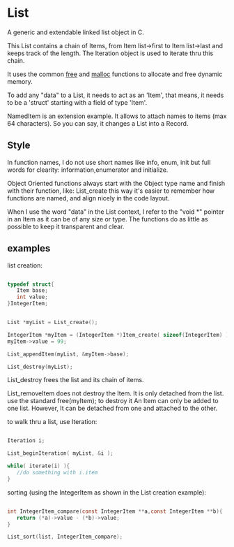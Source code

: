# List
A generic and extendable linked list object in C.

This List contains a chain of Items, from Item list->first to Item list->last and keeps track of the length. The Iteration object is used to iterate thru this chain.

It uses the common [free](https://linux.die.net/man/3/free) and [malloc](https://linux.die.net/man/3/malloc) functions to allocate and free dynamic memory.

To add any "data" to a List, it needs to act as an 'Item', that means, it needs to be a 'struct' starting with a field of type 'Item'.

NamedItem is an extension example.
It allows to attach names to items (max 64 characters). So you can say, it changes a List into a Record.

## Style
In function names, I do not use short names like info, enum, init but full words for clearity: information,enumerator and initialize.

Object Oriented functions always start with the Object type name and finish with their function, like: List_create this way it's easier to remember how functions are named, and align nicely in the code layout.

When I use the word "data" in the List context, I refer to the "void *" pointer in an Item as it can be of any size or type.
The functions do as little as possible to keep it transparent and clear. 

## examples
list creation:
```c

typedef struct{
   Item base;
   int value;
}IntegerItem;


List *myList = List_create();

IntegerItem *myItem = (IntegerItem *)Item_create( sizeof(IntegerItem) );
myItem->value = 99;

List_appendItem(myList, &myItem->base);

List_destroy(myList);


```
List_destroy frees the list and its chain of items. 

List_removeItem does not destroy the Item. It is only detached from the list. use the standard free(myItem); to destroy it
An Item can only be added to one list. However, It can be detached from one and attached to the other.

to walk thru a list, use Iteration:
```c

Iteration i;

List_beginIteration( myList, &i );

while( iterate(i) ){
   //do something with i.item
}


```
sorting (using the IntegerItem as shown in the List creation example):
```c

int IntegerItem_compare(const IntegerItem **a,const IntegerItem **b){
   return (*a)->value - (*b)->value;
}

List_sort(list, IntegerItem_compare);

```
